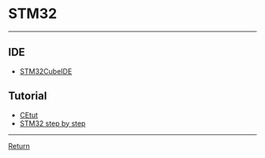 # STM32

---

## IDE

- [STM32CubeIDE](https://www.st.com/en/development-tools/stm32cubeide.html)

## Tutorial

- [CEtut](./Tutorial/CEtut.md)
- [STM32 step by step](https://wiki.st.com/stm32mcu/wiki/STM32StepByStep:Getting_started_with_STM32_:_STM32_step_by_step)

---

[Return](./../HardwareBoard.md)
